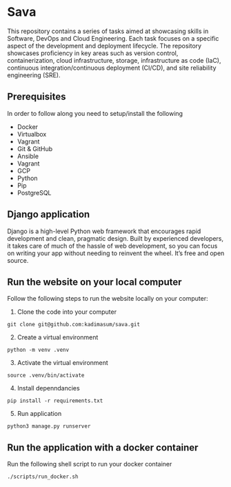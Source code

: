 # Sava

This repository contains a series of tasks aimed at showcasing skills in Software, DevOps and Cloud Engineering. Each task focuses on a specific aspect of the development and deployment lifecycle. The repository showcases proficiency in key areas such as version control, containerization, cloud infrastructure, storage, infrastructure as code (IaC), continuous integration/continuous deployment (CI/CD), and site reliability engineering (SRE).

## Prerequisites

In order to follow along you need to setup/install the following

- Docker
- Virtualbox
- Vagrant
- Git & GitHub
- Ansible
- Vagrant
- GCP
- Python
- Pip
- PostgreSQL


## Django application

Django is a high-level Python web framework that encourages rapid development and clean, pragmatic design. Built by experienced developers, it takes care of much of the hassle of web development, so you can focus on writing your app without needing to reinvent the wheel. It’s free and open source.

## Run the website on your local computer

Follow the following steps to run the website locally on your computer:

1. Clone the code into your computer

```
git clone git@github.com:kadimasum/sava.git
```

2. Create a virtual environment

```
python -m venv .venv
```

3. Activate the virtual environment

```
source .venv/bin/activate
```

4. Install depenndancies

```
pip install -r requirements.txt
```

5. Run application

```
python3 manage.py runserver
```

## Run the application with a docker container

Run the following shell script to run your docker container

```
./scripts/run_docker.sh
```

